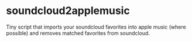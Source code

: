 # soundcloud2applemusic
Tiny script that imports your soundcloud favorites into apple music (where possible) and removes matched favorites from soundcloud.
